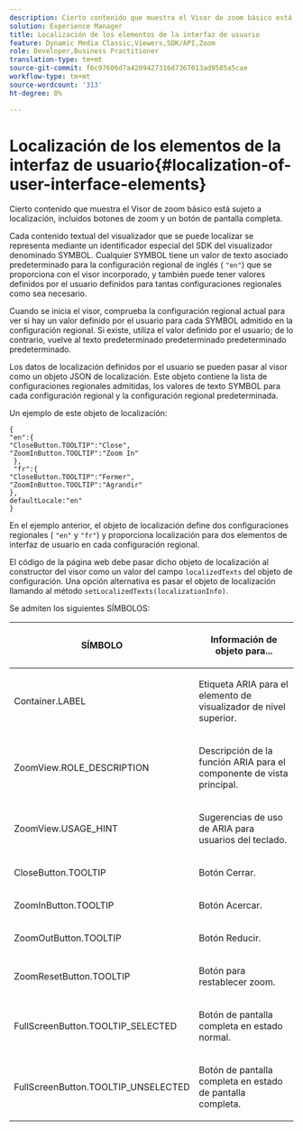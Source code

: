 ```yaml
---
description: Cierto contenido que muestra el Visor de zoom básico está sujeto a localización, incluidos botones de zoom y un botón de pantalla completa.
solution: Experience Manager
title: Localización de los elementos de la interfaz de usuario
feature: Dynamic Media Classic,Viewers,SDK/API,Zoom
role: Developer,Business Practitioner
translation-type: tm+mt
source-git-commit: f6c97606d7a4209427316d7367013ad9585a5cae
workflow-type: tm+mt
source-wordcount: '313'
ht-degree: 0%

---
```



# Localización de los elementos de la interfaz de usuario{#localization-of-user-interface-elements}

Cierto contenido que muestra el Visor de zoom básico está sujeto a localización, incluidos botones de zoom y un botón de pantalla completa.

Cada contenido textual del visualizador que se puede localizar se representa mediante un identificador especial del SDK del visualizador denominado SYMBOL. Cualquier SYMBOL tiene un valor de texto asociado predeterminado para la configuración regional de inglés ( `"en"`) que se proporciona con el visor incorporado, y también puede tener valores definidos por el usuario definidos para tantas configuraciones regionales como sea necesario.

Cuando se inicia el visor, comprueba la configuración regional actual para ver si hay un valor definido por el usuario para cada SYMBOL admitido en la configuración regional. Si existe, utiliza el valor definido por el usuario; de lo contrario, vuelve al texto predeterminado predeterminado predeterminado predeterminado.

Los datos de localización definidos por el usuario se pueden pasar al visor como un objeto JSON de localización. Este objeto contiene la lista de configuraciones regionales admitidas, los valores de texto SYMBOL para cada configuración regional y la configuración regional predeterminada.

Un ejemplo de este objeto de localización:

```
{ 
"en":{ 
"CloseButton.TOOLTIP":"Close", 
"ZoomInButton.TOOLTIP":"Zoom In" 
 }, 
 "fr":{ 
"CloseButton.TOOLTIP":"Fermer", 
"ZoomInButton.TOOLTIP":"Agrandir" 
}, 
defaultLocale:"en" 
}
```

En el ejemplo anterior, el objeto de localización define dos configuraciones regionales ( `"en"` y `"fr"`) y proporciona localización para dos elementos de interfaz de usuario en cada configuración regional.

El código de la página web debe pasar dicho objeto de localización al constructor del visor como un valor del campo `localizedTexts` del objeto de configuración. Una opción alternativa es pasar el objeto de localización llamando al método `setLocalizedTexts(localizationInfo)`.

Se admiten los siguientes SÍMBOLOS:

<table id="table_58C40353B7244335872350C98DF2CFB3"> 
 <thead> 
  <tr> 
   <th colname="col1" class="entry"> <p>SÍMBOLO </p> </th> 
   <th colname="col2" class="entry"> <p>Información de objeto para... </p> </th> 
  </tr> 
 </thead>
 <tbody> 
  <tr> 
   <td colname="col1"> <p> <span class="codeph"> Container.LABEL  </span> </p> </td> 
   <td colname="col2"> <p>Etiqueta ARIA para el elemento de visualizador de nivel superior. </p> </td> 
  </tr> 
  <tr> 
   <td colname="col1"> <p> <span class="codeph"> ZoomView.ROLE_DESCRIPTION  </span> </p> </td> 
   <td colname="col2"> <p>Descripción de la función ARIA para el componente de vista principal. </p> </td> 
  </tr> 
  <tr> 
   <td colname="col1"> <p> <span class="codeph"> ZoomView.USAGE_HINT  </span> </p> </td> 
   <td colname="col2"> <p>Sugerencias de uso de ARIA para usuarios del teclado. </p> </td> 
  </tr> 
  <tr> 
   <td colname="col1"> <p> <span class="codeph"> CloseButton.TOOLTIP  </span> </p> </td> 
   <td colname="col2"> <p>Botón Cerrar. </p> </td> 
  </tr> 
  <tr> 
   <td colname="col1"> <p> <span class="codeph"> ZoomInButton.TOOLTIP  </span> </p> </td> 
   <td colname="col2"> <p>Botón Acercar. </p> </td> 
  </tr> 
  <tr> 
   <td colname="col1"> <p> <span class="codeph"> ZoomOutButton.TOOLTIP  </span> </p> </td> 
   <td colname="col2"> <p>Botón Reducir. </p> </td> 
  </tr> 
  <tr> 
   <td colname="col1"> <p> <span class="codeph"> ZoomResetButton.TOOLTIP  </span> </p> </td> 
   <td colname="col2"> <p>Botón para restablecer zoom. </p> </td> 
  </tr> 
  <tr> 
   <td colname="col1"> <p> <span class="codeph"> FullScreenButton.TOOLTIP_SELECTED  </span> </p> </td> 
   <td colname="col2"> <p>Botón de pantalla completa en estado normal. </p> </td> 
  </tr> 
  <tr> 
   <td colname="col1"> <p> <span class="codeph"> FullScreenButton.TOOLTIP_UNSELECTED  </span> </p> </td> 
   <td colname="col2"> <p>Botón de pantalla completa en estado de pantalla completa. </p> </td> 
  </tr> 
 </tbody> 
</table>

